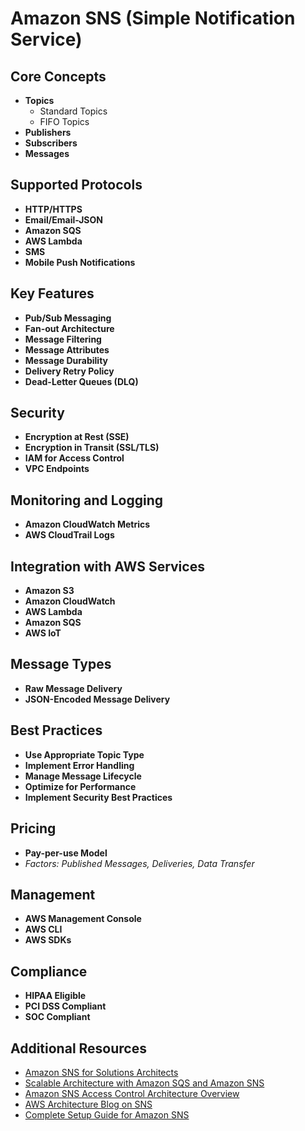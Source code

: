 # **Amazon SNS (Simple Notification Service)**

## **Core Concepts**
- **Topics**
  - Standard Topics
  - FIFO Topics
- **Publishers**
- **Subscribers**
- **Messages**

## **Supported Protocols**
- **HTTP/HTTPS**
- **Email/Email-JSON**
- **Amazon SQS**
- **AWS Lambda**
- **SMS**
- **Mobile Push Notifications**

## **Key Features**
- **Pub/Sub Messaging**
- **Fan-out Architecture**
- **Message Filtering**
- **Message Attributes**
- **Message Durability**
- **Delivery Retry Policy**
- **Dead-Letter Queues (DLQ)**

## **Security**
- **Encryption at Rest (SSE)**
- **Encryption in Transit (SSL/TLS)**
- **IAM for Access Control**
- **VPC Endpoints**

## **Monitoring and Logging**
- **Amazon CloudWatch Metrics**
- **AWS CloudTrail Logs**

## **Integration with AWS Services**
- **Amazon S3**
- **Amazon CloudWatch**
- **AWS Lambda**
- **Amazon SQS**
- **AWS IoT**

## **Message Types**
- **Raw Message Delivery**
- **JSON-Encoded Message Delivery**

## **Best Practices**
- **Use Appropriate Topic Type**
- **Implement Error Handling**
- **Manage Message Lifecycle**
- **Optimize for Performance**
- **Implement Security Best Practices**

## **Pricing**
- **Pay-per-use Model**
- *Factors: Published Messages, Deliveries, Data Transfer*

## **Management**
- **AWS Management Console**
- **AWS CLI**
- **AWS SDKs**

## **Compliance**
- **HIPAA Eligible**
- **PCI DSS Compliant**
- **SOC Compliant**

## **Additional Resources**
- [Amazon SNS for Solutions Architects](https://kodaschool.com/blog/amazon-sns-for-solutions-architects)
- [Scalable Architecture with Amazon SQS and Amazon SNS](https://iwconnect.com/design-loosely-coupled-scalable-architecture-with-amazon-sqs-and-amazon-sns/)
- [Amazon SNS Access Control Architecture Overview](https://docs.aws.amazon.com/sns/latest/dg/sns-access-policy-language-architectural-overview.html)
- [AWS Architecture Blog on SNS](https://aws.amazon.com/blogs/architecture/category/messaging/amazon-simple-notification-service-sns/)
- [Complete Setup Guide for Amazon SNS](https://www.geeksforgeeks.org/simple-notification-service-sns-in-aws/)
